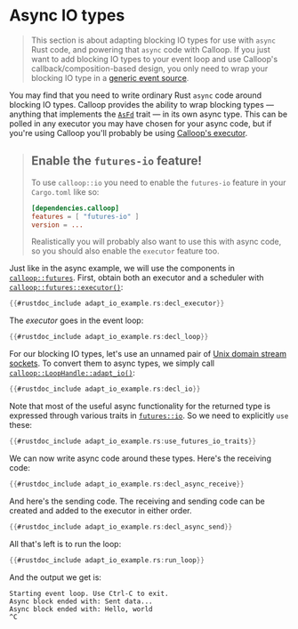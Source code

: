 # Async IO types

> This section is about adapting blocking IO types for use with `async` Rust code, and powering that `async` code with Calloop. If you just want to add blocking IO types to your event loop and use Calloop's callback/composition-based design, you only need to wrap your blocking IO type in a [generic event source](api/calloop/generic/struct.Generic.html).

You may find that you need to write ordinary Rust `async` code around blocking IO types. Calloop provides the ability to wrap blocking types — anything that implements the [`AsFd`](https://doc.rust-lang.org/stable/std/os/unix/io/trait.AsFd.html) trait — in its own async type. This can be polled in any executor you may have chosen for your async code, but if you're using Calloop you'll probably be using [Calloop's executor](api/calloop/futures/fn.executor.html).

> ## Enable the `futures-io` feature!
> 
> To use `calloop::io` you need to enable the `futures-io` feature in your `Cargo.toml` like so:
> 
> ```toml
> [dependencies.calloop]
> features = [ "futures-io" ]
> version = ...
> ```
>
> Realistically you will probably also want to use this with async code, so you should also enable the `executor` feature too.

Just like in the async example, we will use the components in [`calloop::futures`](api/calloop/futures/). First, obtain both an executor and a scheduler with [`calloop::futures::executor()`](api/calloop/futures/fn.executor.html):

```rust
{{#rustdoc_include adapt_io_example.rs:decl_executor}}
```

The *executor* goes in the event loop:

```rust
{{#rustdoc_include adapt_io_example.rs:decl_loop}}
```

For our blocking IO types, let's use an unnamed pair of [Unix domain stream sockets](https://doc.rust-lang.org/stable/std/os/unix/net/struct.UnixStream.html). To convert them to async types, we simply call [`calloop::LoopHandle::adapt_io()`](api/calloop/struct.LoopHandle.html):

```rust
{{#rustdoc_include adapt_io_example.rs:decl_io}}
```

Note that most of the useful async functionality for the returned type is expressed through various traits in [`futures::io`](https://docs.rs/futures/0.3/futures/io/). So we need to explicitly `use` these:

```rust
{{#rustdoc_include adapt_io_example.rs:use_futures_io_traits}}
```

We can now write async code around these types. Here's the receiving code:

```rust
{{#rustdoc_include adapt_io_example.rs:decl_async_receive}}
```

And here's the sending code. The receiving and sending code can be created and added to the executor in either order.

```rust
{{#rustdoc_include adapt_io_example.rs:decl_async_send}}
```

All that's left is to run the loop:

```rust
{{#rustdoc_include adapt_io_example.rs:run_loop}}
```

And the output we get is:

```text
Starting event loop. Use Ctrl-C to exit.
Async block ended with: Sent data...
Async block ended with: Hello, world
^C
```
